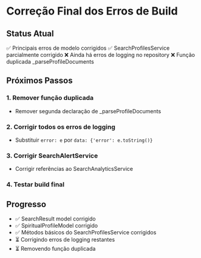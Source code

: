 # Correção Final dos Erros de Build

## Status Atual
✅ Principais erros de modelo corrigidos
✅ SearchProfilesService parcialmente corrigido
❌ Ainda há erros de logging no repository
❌ Função duplicada _parseProfileDocuments

## Próximos Passos

### 1. Remover função duplicada
- Remover segunda declaração de _parseProfileDocuments

### 2. Corrigir todos os erros de logging
- Substituir `error: e` por `data: {'error': e.toString()}`

### 3. Corrigir SearchAlertService
- Corrigir referências ao SearchAnalyticsService

### 4. Testar build final

## Progresso
- ✅ SearchResult model corrigido
- ✅ SpiritualProfileModel corrigido  
- ✅ Métodos básicos do SearchProfilesService corrigidos
- ⏳ Corrigindo erros de logging restantes
- ⏳ Removendo função duplicada